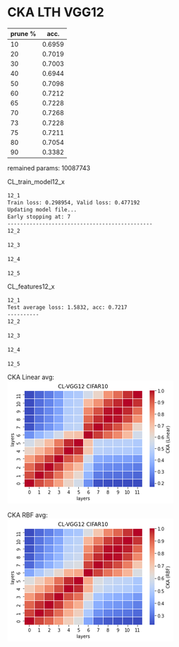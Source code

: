 # CKA LTH VGG12
| prune % | acc. |
|---------|------|
|    10     |   0.6959   |
|    20     |    0.7019   |
|    30     |  0.7003    |
|    40     |   0.6944   |
|    50     |   0.7098   |
|    60     |   0.7212   |
|    65     |   0.7228   |
|    70     |   0.7268   |
|    73     |   0.7228   |
|    75     |   0.7211   |
|    80     |   0.7054   |
|    90     |   0.3382   |

remained params: 10087743

CL_train_model12_x
```
12_1
Train loss: 0.298954, Valid loss: 0.477192
Updating model file...
Early stopping at: 7
----------------------------------------------
12_2

12_3

12_4

12_5

```

CL_features12_x
```
12_1
Test average loss: 1.5832, acc: 0.7217
----------
12_2

12_3

12_4

12_5

```

CKA Linear avg: <br>
![cl_vgg12_linear](cl_vgg12_linear.png)

CKA RBF avg: <br>
![cl_vgg12_rbf](cl_vgg12_rbf.png)
